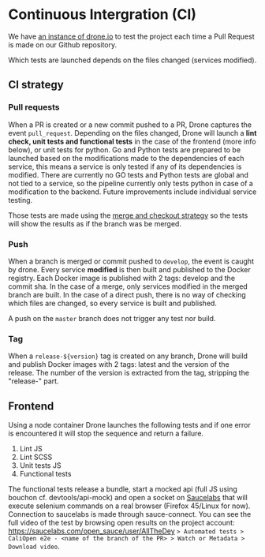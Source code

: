# Continuous Intergration (CI)

We have [an instance of drone.io][1] to test the project each time a Pull Request is made on our Github repository.

Which tests are launched depends on the files changed (services modified).

## CI strategy

### Pull requests

When a PR is created or a new commit pushed to a PR, Drone captures the event `pull_request`. Depending on the files changed, Drone will launch a **lint check, unit tests and functional tests** in the case of the frontend (more info below), or unit tests for python. Go and Python tests are prepared to be launched based on the modifications made to the dependencies of each service, this means a service is only tested if any of its dependencies is modified. There are currently no GO tests and Python tests are global and not tied to a service, so the pipeline currently only tests python in case of a modification to the backend. Future improvements include individual service testing.

Those tests are made using the [merge and checkout strategy][2] so the tests will show the results as if the branch was be merged.

### Push

When a branch is merged or commit pushed to `develop`, the event is caught by drone. Every service **modified** is then built and published to the Docker registry. Each Docker image is published with 2 tags: develop and the commit sha. In the case of a merge, only services modified in the merged branch are built. In the case of a direct push, there is no way of checking which files are changed, so every service is built and published.

A push on the `master` branch does not trigger any test nor build.

### Tag

When a ``release-${version}`` tag is created on any branch, Drone will build and publish Docker images with 2 tags: latest and the version of the release. The number of the version is extracted from the tag, stripping the "release-" part.

## Frontend

Using a node container Drone launches the following tests and if one error is encountered it will stop the sequence and return a failure.

1. Lint JS
2. Lint SCSS
3. Unit tests JS
4. Functional tests

The functional tests release a bundle, start a mocked api (full JS using bouchon cf. devtools/api-mock) and open a socket on [Saucelabs](https://saucelabs.com) that will execute selenium commands on a real browser (Firefox 45/Linux for now). Connection to saucelabs is made through sauce-connect.
You can see the full video of the test by browsing open results on the project account: https://saucelabs.com/open_sauce/user/AllTheDey `> Automated tests > CaliOpen e2e - <name of the branch of the PR> > Watch or Metadata > Download video`.

[1]: https://drone.caliopen.org
[2]: https://github.com/drone-plugins/drone-git/blob/master/plugin.go#L49
